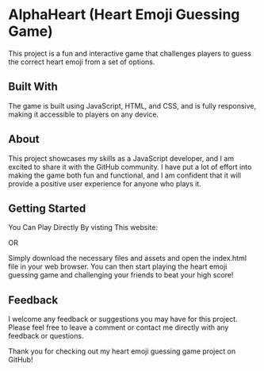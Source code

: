 # AlphaHeart (Heart Emoji Guessing Game)

This project is a fun and interactive game that challenges players to guess the correct heart emoji from a set of options.


## Built With

The game is built using JavaScript, HTML, and CSS, and is fully responsive, making it accessible to players on any device.

## About

This project showcases my skills as a JavaScript developer, and I am excited to share it with the GitHub community. I have put a lot of effort into making the game both fun and functional, and I am confident that it will provide a positive user experience for anyone who plays it.

## Getting Started
You Can Play Directly By visting This website: 

OR

Simply download the necessary files and assets and open the index.html file in your web browser. You can then start playing the heart emoji guessing game and challenging your friends to beat your high score!

## Feedback

I welcome any feedback or suggestions you may have for this project. Please feel free to leave a comment or contact me directly with any feedback or questions.

Thank you for checking out my heart emoji guessing game project on GitHub!
